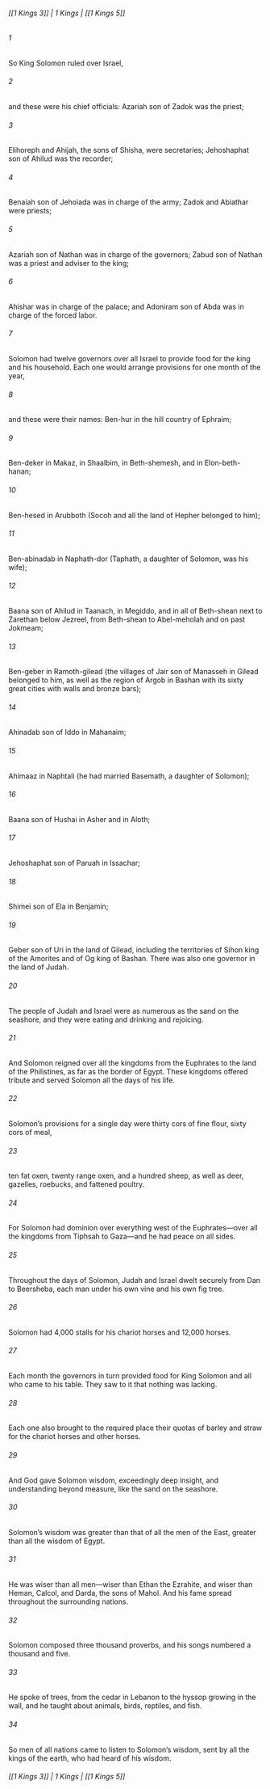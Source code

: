 ###### [[1 Kings 3]] | 1 Kings | [[1 Kings 5]]

###### 1
So King Solomon ruled over Israel,
###### 2
and these were his chief officials: Azariah son of Zadok was the priest;
###### 3
Elihoreph and Ahijah, the sons of Shisha, were secretaries; Jehoshaphat son of Ahilud was the recorder;
###### 4
Benaiah son of Jehoiada was in charge of the army; Zadok and Abiathar were priests;
###### 5
Azariah son of Nathan was in charge of the governors; Zabud son of Nathan was a priest and adviser to the king;
###### 6
Ahishar was in charge of the palace; and Adoniram son of Abda was in charge of the forced labor.
###### 7
Solomon had twelve governors over all Israel to provide food for the king and his household. Each one would arrange provisions for one month of the year,
###### 8
and these were their names: Ben-hur in the hill country of Ephraim;
###### 9
Ben-deker in Makaz, in Shaalbim, in Beth-shemesh, and in Elon-beth-hanan;
###### 10
Ben-hesed in Arubboth (Socoh and all the land of Hepher belonged to him);
###### 11
Ben-abinadab in Naphath-dor (Taphath, a daughter of Solomon, was his wife);
###### 12
Baana son of Ahilud in Taanach, in Megiddo, and in all of Beth-shean next to Zarethan below Jezreel, from Beth-shean to Abel-meholah and on past Jokmeam;
###### 13
Ben-geber in Ramoth-gilead (the villages of Jair son of Manasseh in Gilead belonged to him, as well as the region of Argob in Bashan with its sixty great cities with walls and bronze bars);
###### 14
Ahinadab son of Iddo in Mahanaim;
###### 15
Ahimaaz in Naphtali (he had married Basemath, a daughter of Solomon);
###### 16
Baana son of Hushai in Asher and in Aloth;
###### 17
Jehoshaphat son of Paruah in Issachar;
###### 18
Shimei son of Ela in Benjamin;
###### 19
Geber son of Uri in the land of Gilead, including the territories of Sihon king of the Amorites and of Og king of Bashan. There was also one governor in the land of Judah.
###### 20
The people of Judah and Israel were as numerous as the sand on the seashore, and they were eating and drinking and rejoicing.
###### 21
And Solomon reigned over all the kingdoms from the Euphrates to the land of the Philistines, as far as the border of Egypt. These kingdoms offered tribute and served Solomon all the days of his life.
###### 22
Solomon’s provisions for a single day were thirty cors of fine flour, sixty cors of meal,
###### 23
ten fat oxen, twenty range oxen, and a hundred sheep, as well as deer, gazelles, roebucks, and fattened poultry.
###### 24
For Solomon had dominion over everything west of the Euphrates—over all the kingdoms from Tiphsah to Gaza—and he had peace on all sides.
###### 25
Throughout the days of Solomon, Judah and Israel dwelt securely from Dan to Beersheba, each man under his own vine and his own fig tree.
###### 26
Solomon had 4,000 stalls for his chariot horses and 12,000 horses.
###### 27
Each month the governors in turn provided food for King Solomon and all who came to his table. They saw to it that nothing was lacking.
###### 28
Each one also brought to the required place their quotas of barley and straw for the chariot horses and other horses.
###### 29
And God gave Solomon wisdom, exceedingly deep insight, and understanding beyond measure, like the sand on the seashore.
###### 30
Solomon’s wisdom was greater than that of all the men of the East, greater than all the wisdom of Egypt.
###### 31
He was wiser than all men—wiser than Ethan the Ezrahite, and wiser than Heman, Calcol, and Darda, the sons of Mahol. And his fame spread throughout the surrounding nations.
###### 32
Solomon composed three thousand proverbs, and his songs numbered a thousand and five.
###### 33
He spoke of trees, from the cedar in Lebanon to the hyssop growing in the wall, and he taught about animals, birds, reptiles, and fish.
###### 34
So men of all nations came to listen to Solomon’s wisdom, sent by all the kings of the earth, who had heard of his wisdom.

###### [[1 Kings 3]] | 1 Kings | [[1 Kings 5]]

